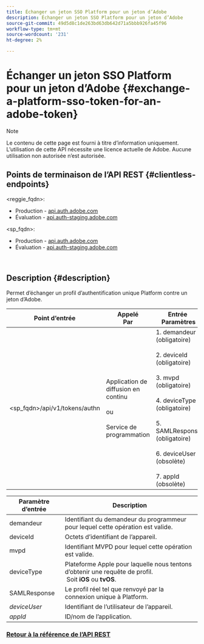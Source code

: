 ```yaml
---
title: Échanger un jeton SSO Platform pour un jeton d’Adobe
description: Échanger un jeton SSO Platform pour un jeton d’Adobe
source-git-commit: 49d5d8c1de263bd63db642d71a5bbb926fa45f96
workflow-type: tm+mt
source-wordcount: '231'
ht-degree: 2%

---
```



# Échanger un jeton SSO Platform pour un jeton d’Adobe {#exchange-a-platform-sso-token-for-an-adobe-token}

>[!NOTE]
>
>Le contenu de cette page est fourni à titre d’information uniquement. L’utilisation de cette API nécessite une licence actuelle de Adobe. Aucune utilisation non autorisée n’est autorisée.

## Points de terminaison de l’API REST {#clientless-endpoints}

&lt;reggie_fqdn>:

* Production - [api.auth.adobe.com](http://api.auth.adobe.com/)
* Évaluation - [api.auth-staging.adobe.com](http://api.auth-staging.adobe.com/)

&lt;sp_fqdn>:

* Production - [api.auth.adobe.com](http://api.auth.adobe.com/)
* Évaluation - [api.auth-staging.adobe.com](http://api.auth-staging.adobe.com/)

</br>

## Description {#description}

Permet d’échanger un profil d’authentification unique Platform contre un jeton d’Adobe.

| Point d’entrée | Appelé  </br>Par | Entrée   </br>Paramètres | HTTP  </br>Méthode | Réponse | HTTP  </br>Réponse |
| --- | --- | --- | --- | --- | --- |
| &lt;sp_fqdn>/api/v1/tokens/authn | Application de diffusion en continu</br></br>ou</br></br>Service de programmation | 1. demandeur (obligatoire)</br>    </br>2.  deviceId (obligatoire)</br>    </br>3.  mvpd (obligatoire)</br>    </br>4.  deviceType (obligatoire)</br>    </br>5.  SAMLResponse (obligatoire)</br>    </br>6.  deviceUser (obsolète)</br>    </br>7.  appId (obsolète) | POST | La réponse réussie sera un &quot;No Content&quot; 204, indiquant que le jeton a été créé avec succès et qu’il est prêt à être utilisé pour les flux de création. | 204 - Aucun contenu   </br>400 - Mauvaise requête |


| Paramètre d’entrée | Description |
| --- | --- |
| demandeur | Identifiant du demandeur du programmeur pour lequel cette opération est valide. |
| deviceId | Octets d’identifiant de l’appareil. |
| mvpd | Identifiant MVPD pour lequel cette opération est valide. |
| deviceType | Plateforme Apple pour laquelle nous tentons d’obtenir une requête de profil.  Soit **iOS** ou **tvOS**. |
| SAMLResponse | Le profil réel tel que renvoyé par la connexion unique à Platform. |
| _deviceUser_ | Identifiant de l’utilisateur de l’appareil. |
| _appId_ | ID/nom de l’application. |



### [Retour à la référence de l’API REST](http://tve.helpdocsonline.com/rest-api-reference)
